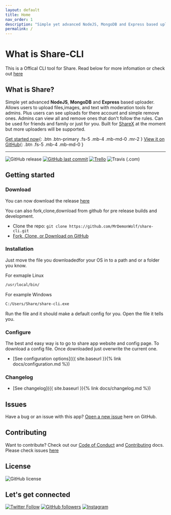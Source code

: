 ```yaml
---
layout: default
title: Home
nav_order: 1
description: "Simple yet advanced NodeJS, MongoDB and Express based uploader."
permalink: /
---
```


# What is Share-CLI

This is a Offical CLI tool for Share. Read below for more infomation or check out [here](https://github.com/MrDemonWolf/share-cli)

## What is Share?

Simple yet advanced **NodeJS**, **MongoDB** and **Express** based uploader. Allows users to upload files,images, and text with moderation tools for admins. Plus users can see uploads for there account and simple remove ones. Admins can view all and remove ones that don't follow the rules. Can be used for friends and family or just for you. Built for [ShareX](https://getsharex.com/) at the moment but more uploaders will be supported.

[Get started now](#getting-started){: .btn .btn-primary .fs-5 .mb-4 .mb-md-0 .mr-2 } [View it on GitHub](https://github.com/MrDemonWolf/share-cli){: .btn .fs-5 .mb-4 .mb-md-0 }

---

![GitHub release](https://img.shields.io/github/release/MrDemonWolf/share-cli.svg?style=for-the-badge)
[![GitHub last commit](https://img.shields.io/github/last-commit/MrDemonWolf/share-cli.svg?logo=git&style=for-the-badge)](https://github.com/MrDemonWolf/share-cli)
[![Trello](https://img.shields.io/badge/Project%20Progress-blue?style=for-the-badge&logo=trello)](https://trello.com/b/uljnYGOg "Follow the project progress here.")
![Travis (.com)](https://img.shields.io/travis/com/MrDemonWolf/share-cli?style=for-the-badge)

## Getting started

### Download

You can now download the release [here](https://github.com/MrDemonWolf/share-cli/releases/)

You can also fork,clone,download from github for pre release builds and development.

- Clone the repo: `git clone https://github.com/MrDemonWolf/share-cli.git`
- [Fork, Clone, or Download on GitHub](https://github.com/MrDemonWolf/share-cli)

### Installation

Just move the file you downloadedfor your OS in to a path and or a folder you know.

For exmaple Linux

```sh
/usr/local/bin/
```

For example Windows

```sh
C:/Users/Share/share-cli.exe
```

Run the file and it should make a default config for you. Open the file it tells you.

### Configure
The best and easy way is to go to share app website and config page.  To download a config file.  Once downloaded just overwrite the current one.

- [See configuration options]({{ site.baseurl }}{% link docs/configuration.md %})

### Changelog

- [See changelog]({{ site.baseurl }}{% link docs/changelog.md %})

## Issues

Have a bug or an issue with this app? [Open a new issue](https://github.com/MrDemonWolf/share-cli/issues) here on GitHub.

## Contributing

Want to contribute? Check out our [Code of Conduct]() and [Contributing]() docs. Please check issues [here](https://github.com/MrDemonWolf/share-cli/issues)

## License

![GitHub license](https://img.shields.io/github/license/MrDemonWolf/share-cli.svg?style=for-the-badge&logo=github)

## Let's get connected

[![Twitter Follow](https://img.shields.io/twitter/follow/MrDemonWolf.svg?style=for-the-badge&logo=twitter)](https://twitter.com/MrDemonWolf)
[![GitHub followers](https://img.shields.io/github/followers/nathanhenniges.svg?label=Follow&style=for-the-badge&logo=github)](https://github.com/nathanhenniges/)
[![Instagram](https://img.shields.io/static/v1.svg?label=follow&message=@MrDemonWolf&color=grey&logo=instagram&style=for-the-badge&logoColor=white&colorA=critical)](https://www.instagram.com/MrDemonWolf/)
